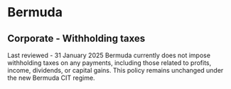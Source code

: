 # Bermuda
## Corporate - Withholding taxes
Last reviewed - 31 January 2025
Bermuda currently does not impose withholding taxes on any payments, including those related to profits, income, dividends, or capital gains. This policy remains unchanged under the new Bermuda CIT regime.
